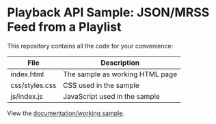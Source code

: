 # Playback API Sample: JSON/MRSS Feed from a Playlist

This repository contains all the code for your convenience:

|File|Description|
|--- |--- |
|index.html|The sample as working HTML page|
|css/styles.css|CSS used in the sample|
|js/index.js|JavaScript used in the sample|

View the [documentation/working sample](https://support.brightcove.com/playback-api-sample-jsonmrss-feed-playlist).

